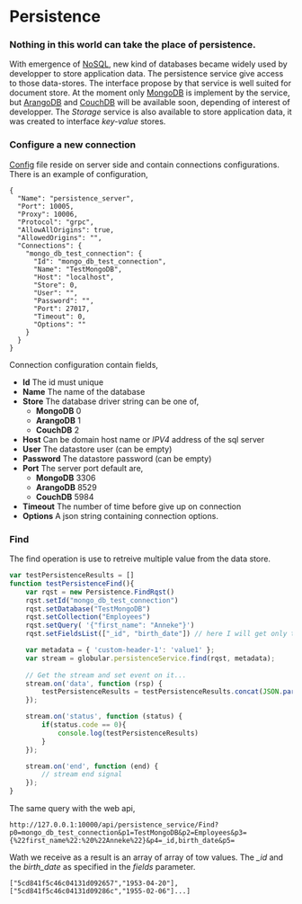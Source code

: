 # Persistence
### Nothing in this world can take the place of persistence. 
With emergence of [NoSQL](https://en.wikipedia.org/wiki/NoSQL), new kind of databases became widely used by developper to store application data. The persistence service give access to those data-stores. The interface propose by that service is well suited for document store. At the moment only [MongoDB](https://www.mongodb.com/) is implement by the service, but [ArangoDB](https://www.arangodb.com/) and [CouchDB](http://couchdb.apache.org/) will be available soon, depending of interest of developper. The *Storage* service is also available to store application data, it was created to interface *key-value* stores.

### Configure a new connection
[Config](https://github.com/davecourtois/Globular/blob/master/persistence/persistence_server/config.json) file reside on server side and contain connections configurations. There is an example of configuration,
  ```
  {
    "Name": "persistence_server",
    "Port": 10005,
    "Proxy": 10006,
    "Protocol": "grpc",
    "AllowAllOrigins": true,
    "AllowedOrigins": "",
    "Connections": {
      "mongo_db_test_connection": {
        "Id": "mongo_db_test_connection",
        "Name": "TestMongoDB",
        "Host": "localhost",
        "Store": 0,
        "User": "",
        "Password": "",
        "Port": 27017,
        "Timeout": 0,
        "Options": ""
      }
    }
  }
  ```
Connection configuration contain fields,
* **Id** The id must unique
* **Name** The name of the database
* **Store** The database driver string can be one of,
    * **MongoDB** 0
    * **ArangoDB** 1
    * **CouchDB** 2
* **Host** Can be domain host name or *IPV4* address of the sql server
* **User** The datastore user (can be empty)
* **Password** The datastore password (can be empty)
* **Port** The server port default are,
    * **MongoDB** 3306
    * **ArangoDB** 8529
    * **CouchDB** 5984
* **Timeout** The number of time before give up on connection
* **Options** A json string containing connection options.

### Find
The find operation is use to retreive multiple value from the data store.
```javascript
var testPersistenceResults = []
function testPersistenceFind(){
    var rqst = new Persistence.FindRqst()
    rqst.setId("mongo_db_test_connection")
    rqst.setDatabase("TestMongoDB")
    rqst.setCollection("Employees")
    rqst.setQuery( '{"first_name": "Anneke"}')
    rqst.setFieldsList(["_id", "birth_date"]) // here I will get only the _id and the birth date.

    var metadata = { 'custom-header-1': 'value1' };
    var stream = globular.persistenceService.find(rqst, metadata);
    
    // Get the stream and set event on it...
    stream.on('data', function (rsp) {
        testPersistenceResults = testPersistenceResults.concat(JSON.parse(rsp.getJsonstr()))
    });

    stream.on('status', function (status) {
        if(status.code == 0){
            console.log(testPersistenceResults)
        }
    });

    stream.on('end', function (end) {
        // stream end signal
    });
}
```

The same query with the web api,
```http
http://127.0.0.1:10000/api/persistence_service/Find?p0=mongo_db_test_connection&p1=TestMongoDB&p2=Employees&p3={%22first_name%22:%20%22Anneke%22}&p4=_id,birth_date&p5=
```
Wath we receive as a result is an array of array of tow values. The *_id* and the *birth_date* as specified in the *fields* parameter.
```
["5cd841f5c46c04131d092657","1953-04-20"],["5cd841f5c46c04131d09286c","1955-02-06"]...]
```
